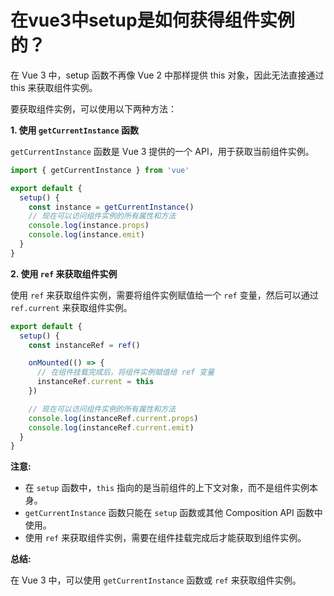 # 在vue3中setup是如何获得组件实例的？
在 Vue 3 中，setup 函数不再像 Vue 2 中那样提供 this 对象，因此无法直接通过 this 来获取组件实例。

要获取组件实例，可以使用以下两种方法：

**1. 使用 `getCurrentInstance` 函数**

`getCurrentInstance` 函数是 Vue 3 提供的一个 API，用于获取当前组件实例。

```js
import { getCurrentInstance } from 'vue'

export default {
  setup() {
    const instance = getCurrentInstance()
    // 现在可以访问组件实例的所有属性和方法
    console.log(instance.props)
    console.log(instance.emit)
  }
}
```

**2. 使用 `ref` 来获取组件实例**

使用 `ref` 来获取组件实例，需要将组件实例赋值给一个 `ref` 变量，然后可以通过 `ref.current` 来获取组件实例。

```js
export default {
  setup() {
    const instanceRef = ref()

    onMounted(() => {
      // 在组件挂载完成后，将组件实例赋值给 ref 变量
      instanceRef.current = this
    })

    // 现在可以访问组件实例的所有属性和方法
    console.log(instanceRef.current.props)
    console.log(instanceRef.current.emit)
  }
}
```

**注意:**

* 在 `setup` 函数中，`this` 指向的是当前组件的上下文对象，而不是组件实例本身。
* `getCurrentInstance` 函数只能在 `setup` 函数或其他 Composition API 函数中使用。
* 使用 `ref` 来获取组件实例，需要在组件挂载完成后才能获取到组件实例。

**总结:**

在 Vue 3 中，可以使用 `getCurrentInstance` 函数或 `ref` 来获取组件实例。